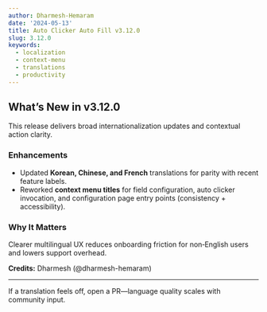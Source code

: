 ```yaml
---
author: Dharmesh-Hemaram
date: '2024-05-13'
title: Auto Clicker Auto Fill v3.12.0
slug: 3.12.0
keywords:
  - localization
  - context-menu
  - translations
  - productivity
---
```


## What’s New in v3.12.0

This release delivers broad internationalization updates and contextual action clarity.

### Enhancements

- Updated **Korean, Chinese, and French** translations for parity with recent feature labels.
- Reworked **context menu titles** for field configuration, auto clicker invocation, and configuration page entry points (consistency + accessibility).

### Why It Matters

Clearer multilingual UX reduces onboarding friction for non‑English users and lowers support overhead.

**Credits:** Dharmesh (@dharmesh-hemaram)

---

If a translation feels off, open a PR—language quality scales with community input.
